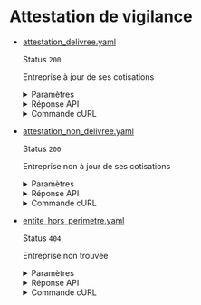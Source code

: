 # Attestation de vigilance
* [attestation_delivree.yaml](attestation_delivree.yaml)

  Status `200`

  Entreprise à jour de ses cotisations

  <details><summary>Paramètres</summary>
  <p>

  ```json
  {
    "siren": "000000001"
  }
  ```

  </p>
  </details>

  <details><summary>Réponse API</summary>
  <p>

  ```json
  {
    "data": {
      "document_url": "https://storage.entreprise.api.gouv.fr/url-de-telechargement-attestation-vigilance.pdf",
      "document_url_expires_in": 86400,
      "date_debut_validite": "2023-01-31",
      "date_fin_validite": "2023-07-31",
      "code_securite": "YAB458G1B2T8IZW",
      "entity_status": {
        "code": "ok",
        "libelle": "Attestation délivrée par l'Urssaf",
        "description": "La délivrance de l'attestation de vigilance a été validée par l'Urssaf. L'attestation est délivrée lorsque l'entité est à jour de ses cotisations et contributions, ou bien dans le cas de situations spécifiques détaillées dans la documentation métier."
      }
    },
    "links": {},
    "meta": {}
  }
  ```

  </p>
  </details>

  <details><summary>Commande cURL</summary>
  <p>

  ```bash
  curl -H "Authorization: Bearer $token" \
    -G -d 'recipient=10000001700010' -d 'context=Contexte+de+la+requ%C3%AAte' -d 'object=Objet+de+la+requ%C3%AAte' \
    --url "https://staging.entreprise.api.gouv.fr/v4/urssaf/unites_legales/000000001/attestation_vigilance"
  ```

  </p>
  </details>
* [attestation_non_delivree.yaml](attestation_non_delivree.yaml)

  Status `200`

  Entreprise non à jour de ses cotisations

  <details><summary>Paramètres</summary>
  <p>

  ```json
  {
    "siren": "000000002"
  }
  ```

  </p>
  </details>

  <details><summary>Réponse API</summary>
  <p>

  ```json
  {
    "data": {
      "document_url": null,
      "document_url_expires_in": null,
      "date_debut_validite": null,
      "date_fin_validite": null,
      "code_securite": null,
      "entity_status": {
        "code": "refus_de_delivrance",
        "libelle": "Délivrance de l'attestation refusée par l'Urssaf",
        "description": "La délivrance de l'attestation de vigilance a été refusée par l'Urssaf car l'entité n'est pas à jour de ses cotisations sociales."
      }
    },
    "links": {},
    "meta": {}
  }
  ```

  </p>
  </details>

  <details><summary>Commande cURL</summary>
  <p>

  ```bash
  curl -H "Authorization: Bearer $token" \
    -G -d 'recipient=10000001700010' -d 'context=Contexte+de+la+requ%C3%AAte' -d 'object=Objet+de+la+requ%C3%AAte' \
    --url "https://staging.entreprise.api.gouv.fr/v4/urssaf/unites_legales/000000002/attestation_vigilance"
  ```

  </p>
  </details>
* [entite_hors_perimetre.yaml](entite_hors_perimetre.yaml)

  Status `404`

  Entreprise non trouvée

  <details><summary>Paramètres</summary>
  <p>

  ```json
  {
    "siren": "440752244"
  }
  ```

  </p>
  </details>

  <details><summary>Réponse API</summary>
  <p>

  ```json
  {
    "errors": [
      {
        "code": "04003",
        "title": "Entité non trouvée",
        "detail": "Le siret ou siren indiqué n'existe pas, n'est pas connu ou ne comporte aucune information pour cet appel",
        "meta": {
          "provider": "ACOSS",
          "provider_errors": [
            {
              "code": "FUNC517",
              "message": "Le Siren est inconnu",
              "description": "Le siren est inconnu du SI Attestations, radié ou hors périmètre"
            }
          ]
        }
      }
    ]
  }
  ```

  </p>
  </details>

  <details><summary>Commande cURL</summary>
  <p>

  ```bash
  curl -H "Authorization: Bearer $token" \
    -G -d 'recipient=10000001700010' -d 'context=Contexte+de+la+requ%C3%AAte' -d 'object=Objet+de+la+requ%C3%AAte' \
    --url "https://staging.entreprise.api.gouv.fr/v4/urssaf/unites_legales/440752244/attestation_vigilance"
  ```

  </p>
  </details>
